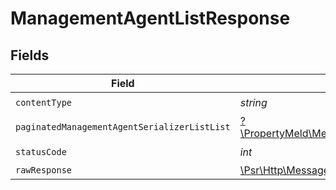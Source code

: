 # ManagementAgentListResponse


## Fields

| Field                                                                                                                                                | Type                                                                                                                                                 | Required                                                                                                                                             | Description                                                                                                                                          |
| ---------------------------------------------------------------------------------------------------------------------------------------------------- | ---------------------------------------------------------------------------------------------------------------------------------------------------- | ---------------------------------------------------------------------------------------------------------------------------------------------------- | ---------------------------------------------------------------------------------------------------------------------------------------------------- |
| `contentType`                                                                                                                                        | *string*                                                                                                                                             | :heavy_check_mark:                                                                                                                                   | N/A                                                                                                                                                  |
| `paginatedManagementAgentSerializerListList`                                                                                                         | [?\PropertyMeld\MeldAPI\Models\Shared\PaginatedManagementAgentSerializerListList](../../models/shared/PaginatedManagementAgentSerializerListList.md) | :heavy_minus_sign:                                                                                                                                   | N/A                                                                                                                                                  |
| `statusCode`                                                                                                                                         | *int*                                                                                                                                                | :heavy_check_mark:                                                                                                                                   | N/A                                                                                                                                                  |
| `rawResponse`                                                                                                                                        | [\Psr\Http\Message\ResponseInterface](https://www.php-fig.org/psr/psr-7/#33-psrhttpmessageresponseinterface)                                         | :heavy_minus_sign:                                                                                                                                   | N/A                                                                                                                                                  |